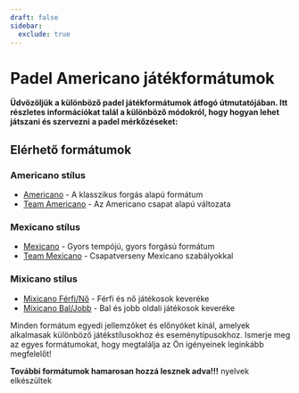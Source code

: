 ```yaml
---
draft: false
sidebar:
  exclude: true
---
```


# Padel Americano játékformátumok

**Üdvözöljük a különböző padel játékformátumok átfogó útmutatójában. Itt részletes információkat talál a különböző módokról, hogy hogyan lehet játszani és szervezni a padel mérkőzéseket:**

## Elérhető formátumok

### Americano stílus
- [Americano](/hu/americano) - A klasszikus forgás alapú formátum
- [Team Americano](/hu/team-americano) - Az Americano csapat alapú változata

### Mexicano stílus
- [Mexicano](/hu/mexicano) - Gyors tempójú, gyors forgású formátum
- [Team Mexicano](/hu/team-mexicano) - Csapatverseny Mexicano szabályokkal

### Mixicano stílus
- [Mixicano Férfi/Nő](/hu/mixicano) - Férfi és nő játékosok keveréke
- [Mixicano Bal/Jobb](/hu/mixicano) - Bal és jobb oldali játékosok keveréke

Minden formátum egyedi jellemzőket és előnyöket kínál, amelyek alkalmasak különböző játékstílusokhoz és eseménytípusokhoz. Ismerje meg az egyes formátumokat, hogy megtalálja az Ön igényeinek leginkább megfelelőt!

**További formátumok hamarosan hozzá lesznek adva!!!** nyelvek elkészültek